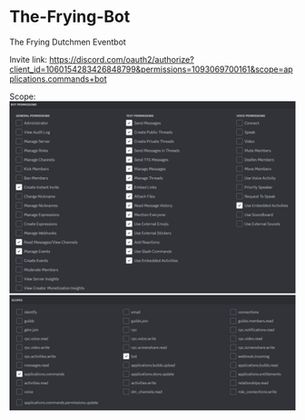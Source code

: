 # The-Frying-Bot
The Frying Dutchmen Eventbot

Invite link:
https://discord.com/oauth2/authorize?client_id=1060154283426848799&permissions=1093069700161&scope=applications.commands+bot

Scope: ![Bot Permissions](image.png) ![Scope](image-1.png)